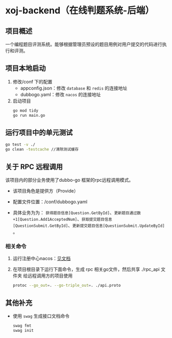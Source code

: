 # xoj-backend（在线判题系统-后端）

## 项目概述

一个编程题目评测系统。能够根据管理员预设的题目用例对用户提交的代码进行执行和评测。

## 项目本地启动

1. 修改/conf 下的配置
    * appconfig.json：修改 `database` 和 `redis` 的连接地址
    * dubbogo.yaml：修改 `nacos` 的连接地址
2. 启动项目
    ```cmd
    go mod tidy
    go run main.go
    ```

## 运行项目中的单元测试

```bash
go test -v ./
go clean -testcache //清除测试缓存
```

## 关于 RPC 远程调用

该项目内的部分业务使用了dubbo-go 框架的rpc远程调用模式。

* 该项目角色是提供方（Provide）

* 配置文件位置：/conf/dubbogo.yaml

* 具体业务为为： `获得题目信息[Question.GetById]`、`更新题目通过数+1[Question.Add1AcceptedNum]`、`获取提交题目信息[QuestionSubmit.GetById]`、`更新提交题目信息[QuestionSubmit.UpdateById]` 。

### 相关命令

1. 运行注册中心nacos：[见文档](https://blog.csdn.net/trinityleo5/article/details/132622712?spm=1001.2014.3001.5502)

2. 在项目根目录下运行下面命令，生成 rpc 相关go文件，然后共享 ./rpc_api 文件夹 给远程调用方的项目使用
    ```bash
    protoc --go_out=. --go-triple_out=. ./api.proto
    ```

## 其他补充

* 使用 `swag` 生成接口文档命令
    ```bash
    swag fmt
    swag init 
    ```
